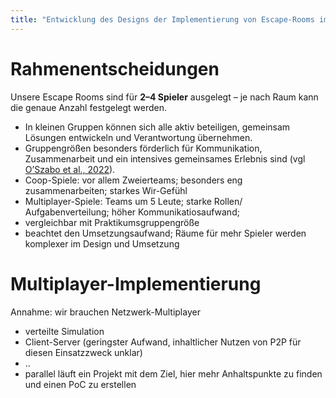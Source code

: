 ```yaml
---
title: "Entwicklung des Designs der Implementierung von Escape-Rooms im Spiel"
---
```


# Rahmenentscheidungen

Unsere Escape Rooms sind für **2–4 Spieler** ausgelegt – je nach Raum kann die genaue Anzahl festgelegt werden.
*   In kleinen Gruppen können sich alle aktiv beteiligen, gemeinsam Lösungen entwickeln und Verantwortung übernehmen. 
*   Gruppengrößen besonders förderlich für Kommunikation, Zusammenarbeit und ein intensives gemeinsames Erlebnis sind (vgl [O’Szabo et al., 2022](../research/sources/the_anatomy_of_social_dynamics_in_escape_rooms.md)). 
*   Coop-Spiele: vor allem Zweierteams; besonders eng zusammenarbeiten; starkes Wir-Gefühl
*   Multiplayer-Spiele: Teams um 5 Leute; starke Rollen/ Aufgabenverteilung; höher Kommunikatiosaufwand; 
*   vergleichbar mit Praktikumsgruppengröße
*   beachtet den Umsetzungsaufwand; Räume für mehr Spieler werden komplexer im Design und Umsetzung

# Multiplayer-Implementierung

Annahme: wir brauchen Netzwerk-Multiplayer

- verteilte Simulation
- Client-Server (geringster Aufwand, inhaltlicher Nutzen von P2P für diesen Einsatzzweck unklar)
- ..
- parallel läuft ein Projekt mit dem Ziel, hier mehr Anhaltspunkte zu finden und einen PoC zu erstellen
